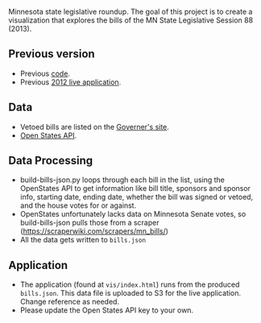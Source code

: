 Minnesota state legislative roundup.  The goal of this project is to create a visualization that explores the bills of the MN State Legislative Session 88 (2013).

## Previous version

* Previous [code](https://github.com/zzolo/minnpost-legislature-roundup-201).
* Previous [2012 live application](http://www.minnpost.com/data/2012/05/2012-legislative-session-what-did-they-pass). 

## Data

* Vetoed bills are listed on the [Governer's site](http://mn.gov/governor/resources/legislation/).
* [Open States API](http://sunlightlabs.github.io/openstates-api/).

## Data Processing

 - build-bills-json.py loops through each bill in the list, using the OpenStates API to get information like bill title, sponsors and sponsor info, starting date, ending date, whether the bill was signed or vetoed, and the house votes for or against.
 - OpenStates unfortunately lacks data on Minnesota Senate votes, so build-bills-json pulls those from a scraper (https://scraperwiki.com/scrapers/mn_bills/)
 - All the data gets written to ```bills.json```
 
## Application

 - The application (found at ```vis/index.html```) runs from the produced ```bills.json```.  This data file is uploaded to S3 for the live application.  Change reference as needed.
 - Please update the Open States API key to your own.
